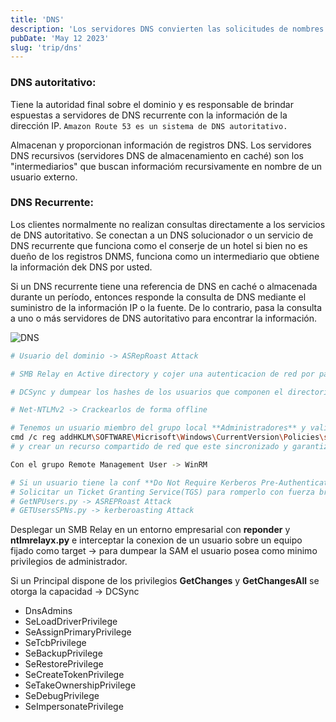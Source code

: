 ```yaml
---
title: 'DNS'
description: 'Los servidores DNS convierten las solicitudes de nombres en direcciones IP, con lo que se controla a qué servidor se dirigirá un usuario final cuando escriba un nombre de dominio en su navegador web.'
pubDate: 'May 12 2023'
slug: 'trip/dns'
---
```


### DNS autoritativo:

Tiene la autoridad final sobre el dominio y es responsable de brindar espuestas a servidores de DNS recurrente con la información de la dirección IP.
`Amazon Route 53 es un sistema de DNS autoritativo.`

Almacenan y proporcionan información de registros DNS. Los servidores DNS recursivos (servidores DNS de almacenamiento en caché) son los "intermediarios" que buscan informacióm recursivamente en nombre de un usuario externo.

### DNS Recurrente:

Los clientes normalmente no realizan consultas directamente a los servicios de DNS autoritativo. Se conectan a un DNS solucionador o un servicio de DNS recurrente que funciona como el conserje de un hotel si bien no es dueño de los registros DNMS, funciona como un intermediario que obtiene la información dek DNS por usted.

Si un DNS recurrente tiene una referencia de DNS en caché o almacenada durante un período, entonces responde la consulta de DNS mediante el suministro de la información IP o la fuente. De lo contrario, pasa la consulta a uno o más servidores de DNS autoritativo para encontrar la información.

<img src="https://res.cloudinary.com/djc1umong/image/upload/v1686087667/Screenshot_from_2023-06-06_17-40-32_ldgtlm.png" alt="DNS">

```bash
# Usuario del dominio -> ASRepRoast Attack

# SMB Relay en Active directory y cojer una autenticacion de red por parte de un usuario -> Net-NTLMv2

# DCSync y dumpear los hashes de los usuarios que componen el directorio activo -> PassTheHash

# Net-NTLMv2 -> Crackearlos de forma offline

# Tenemos un usuario miembro del grupo local **Administradores** y validamos con CrackMapExec que este no dispone de los privilegios suficientes para conectarnos por **psexec** al equipo -> cargar el valor 1 a localaccounttokenfilterpolicy:
cmd /c reg addHKLM\SOFTWARE\Micrisoft\Windows\CurrentVersion\Policies\system \v LocalAccountTokenFilterPolicy /t REG_DWORD /d 1 /f
# y crear un recurso compartido de red que este sincronizado y garantizar privilegio total alos usuarios Local Administratotrs: _net share attack_folder=C:\Windows\Temp /GRANT:Administrators,FULL_

Con el grupo Remote Management User -> WinRM

# Si un usuario tiene la conf **Do Not Require Kerberos Pre-Authentication** -> ASREPRoast Attack
# Solicitar un Ticket Granting Service(TGS) para romperlo con fuerza bruta -> kerberoasting Attack
# GetNPUsers.py -> ASREPRoast Attack
# GETUsersSPNs.py -> kerberoasting Attack
```

Desplegar un SMB Relay en un entorno empresarial con **reponder** y **ntlmrelayx.py** e interceptar la conexion de un usuario sobre un equipo fijado como target -> para dumpear la SAM el usuario posea como minimo privilegios de administrador.

Si un Principal dispone de los privilegios **GetChanges** y **GetChangesAll** se otorga la capacidad -> DCSync

- DnsAdmins
- SeLoadDriverPrivilege
- SeAssignPrimaryPrivilege
- SeTcbPrivilege
- SeBackupPrivilege
- SeRestorePrivilege
- SeCreateTokenPrivilege
- SeTakeOwnershipPrivilege
- SeDebugPrivilege
- SeImpersonatePrivilege

